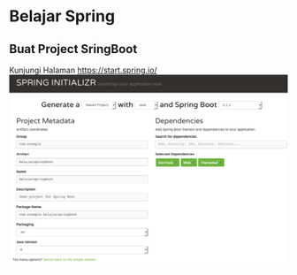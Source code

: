 # Belajar Spring
## Buat Project SringBoot
Kunjungi Halaman https://start.spring.io/
![alt text](https://github.com/fascalsj/startingspring/blob/master/gambarpendukung/Screen%20Shot%202018-12-13%20at%2009.45.59.png)
